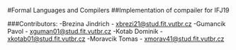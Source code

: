 #Formal Languages and Compilers
##Implementation of compailer for IFJ19

###Contributors:
-Brezina Jindrich - xbrezi21@stud.fit.vutbr.cz
-Gumancik Pavol   - xguman01@stud.fit.vutbr.cz
-Kotab Dominik    - xkotab01@stud.fit.vutbr.cz
-Moravcik Tomas   - xmorav41@stud.fit.vutbr.cz
